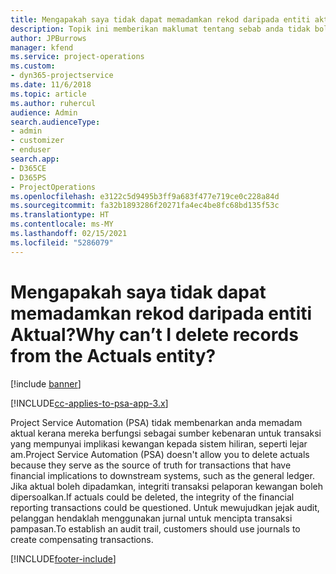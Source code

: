 ```yaml
---
title: Mengapakah saya tidak dapat memadamkan rekod daripada entiti aktual?
description: Topik ini memberikan maklumat tentang sebab anda tidak boleh merekod daripada entiti aktual.
author: JPBurrows
manager: kfend
ms.service: project-operations
ms.custom:
- dyn365-projectservice
ms.date: 11/6/2018
ms.topic: article
ms.author: ruhercul
audience: Admin
search.audienceType:
- admin
- customizer
- enduser
search.app:
- D365CE
- D365PS
- ProjectOperations
ms.openlocfilehash: e3122c5d9495b3ff9a683f477e719ce0c228a84d
ms.sourcegitcommit: fa32b1893286f20271fa4ec4be8fc68bd135f53c
ms.translationtype: HT
ms.contentlocale: ms-MY
ms.lasthandoff: 02/15/2021
ms.locfileid: "5286079"
---
```

# <a name="why-cant-i-delete-records-from-the-actuals-entity"></a><span data-ttu-id="3498c-103">Mengapakah saya tidak dapat memadamkan rekod daripada entiti Aktual?</span><span class="sxs-lookup"><span data-stu-id="3498c-103">Why can’t I delete records from the Actuals entity?</span></span>

[!include [banner](../includes/psa-now-project-operations.md)]

[!INCLUDE[cc-applies-to-psa-app-3.x](../includes/cc-applies-to-psa-app-3x.md)]

<span data-ttu-id="3498c-104">Project Service Automation (PSA) tidak membenarkan anda memadam aktual kerana mereka berfungsi sebagai sumber kebenaran untuk transaksi yang mempunyai implikasi kewangan kepada sistem hiliran, seperti lejar am.</span><span class="sxs-lookup"><span data-stu-id="3498c-104">Project Service Automation (PSA) doesn't allow you to delete actuals because they serve as the source of truth for transactions that have financial implications to downstream systems, such as the general ledger.</span></span> <span data-ttu-id="3498c-105">Jika aktual boleh dipadamkan, integriti transaksi pelaporan kewangan boleh dipersoalkan.</span><span class="sxs-lookup"><span data-stu-id="3498c-105">If actuals could be deleted, the integrity of the financial reporting transactions could be questioned.</span></span> <span data-ttu-id="3498c-106">Untuk mewujudkan jejak audit, pelanggan hendaklah menggunakan jurnal untuk mencipta transaksi pampasan.</span><span class="sxs-lookup"><span data-stu-id="3498c-106">To establish an audit trail, customers should use journals to create compensating transactions.</span></span>



[!INCLUDE[footer-include](../includes/footer-banner.md)]